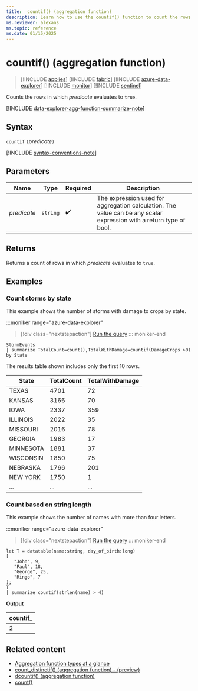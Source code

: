```yaml
---
title:  countif() (aggregation function)
description: Learn how to use the countif() function to count the rows where the predicate evaluates to true.
ms.reviewer: alexans
ms.topic: reference
ms.date: 01/15/2025
---
```

# countif() (aggregation function)

> [!INCLUDE [applies](../includes/applies-to-version/applies.md)] [!INCLUDE [fabric](../includes/applies-to-version/fabric.md)] [!INCLUDE [azure-data-explorer](../includes/applies-to-version/azure-data-explorer.md)] [!INCLUDE [monitor](../includes/applies-to-version/monitor.md)] [!INCLUDE [sentinel](../includes/applies-to-version/sentinel.md)]

Counts the rows in which *predicate* evaluates to `true`.

[!INCLUDE [data-explorer-agg-function-summarize-note](../includes/agg-function-summarize-note.md)]

## Syntax

`countif` `(`*predicate*`)`

[!INCLUDE [syntax-conventions-note](../includes/syntax-conventions-note.md)]

## Parameters

| Name | Type | Required | Description |
|--|--|--|--|
| *predicate*| `string` |  :heavy_check_mark: | The expression used for aggregation calculation. The value can be any scalar expression with a return type of bool.

## Returns

Returns a count of rows in which *predicate* evaluates to `true`.

## Examples

### Count storms by state

This example shows the number of storms with damage to crops by state.

:::moniker range="azure-data-explorer"
> [!div class="nextstepaction"]
> <a href="https://dataexplorer.azure.com/clusters/help/databases/Samples?query=H4sIAAAAAAAAAwsuyS/KdS1LzSsp5qpRKC7NzU0syqxKVQjJL0nMcc4vzSuxTQaRGpo6YKHwzJIMl8TcxPRUiHhmmgaE61yUX1CsYGegqZBUqRBckliSCgAAARcgWwAAAA==" target="_blank">Run the query</a>
::: moniker-end

```kusto
StormEvents
| summarize TotalCount=count(),TotalWithDamage=countif(DamageCrops >0) by State
```

The results table shown includes only the first 10 rows.

| State | TotalCount | TotalWithDamage |
|--|--|--|
| TEXAS | 4701 | 72 |
| KANSAS | 3166 | 70 |
| IOWA | 2337 | 359 |
| ILLINOIS | 2022 | 35 |
| MISSOURI | 2016 | 78 |
| GEORGIA | 1983 | 17 |
| MINNESOTA | 1881 | 37 |
| WISCONSIN | 1850 | 75 |
| NEBRASKA | 1766 | 201 |
| NEW YORK | 1750 | 1 |
| ... | ... | ... |

### Count based on string length

This example shows the number of names with more than four letters.

:::moniker range="azure-data-explorer"
> [!div class="nextstepaction"]
> <a href="https://dataexplorer.azure.com/clusters/help/databases/Samples?query=H4sIAAAAAAAAAyWNMQvCMBBG9/yKo1MDWRRFregqOIl0EympXtNAcgdpMij+eI+Wb3pv+F7ADC2c4G2zrA9Yk43YTDl5ckb0p+Oh633KYxOYnFYPBQDVlUeqDBzMTDdbgtBqv+AFOTkUsd4u4i5nLLxTz6Nq1Q+mEqNN/ovw4kLZD7UUA9Jc13CGjf4DYumr9poAAAA=" target="_blank">Run the query</a>
::: moniker-end

```kusto
let T = datatable(name:string, day_of_birth:long)
[
   "John", 9,
   "Paul", 18,
   "George", 25,
   "Ringo", 7
];
T
| summarize countif(strlen(name) > 4)
```

**Output**

|countif_|
|----|
|2|

## Related content

* [Aggregation function types at a glance](aggregation-functions.md)
* [count_distinctif() (aggregation function) - (preview)](count-distinctif-aggregation-function.md)
* [dcountif() (aggregation function)](dcountif-aggregation-function.md)
* [count()](count-aggregation-function.md)
